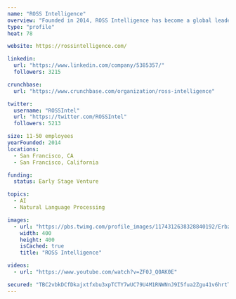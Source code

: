 ```yaml
---
name: "ROSS Intelligence"
overview: "Founded in 2014, ROSS Intelligence has become a global leader in artificial intelligence solution for Legal Technologies."
type: "profile"
heat: 78

website: https://rossintelligence.com/

linkedin:
  url: "https://www.linkedin.com/company/5385357/"
  followers: 3215

crunchbase:
  url: "https://www.crunchbase.com/organization/ross-intelligence"

twitter:
  username: "ROSSIntel"
  url: "https://twitter.com/ROSSIntel"
  followers: 5213

size: 11-50 employees
yearFounded: 2014
locations:
  - San Francisco, CA
  - San Francisco, California

funding:
  status: Early Stage Venture

topics:
  - AI
  - Natural Language Processing

images:
  - url: "https://pbs.twimg.com/profile_images/1174312638328840192/ErbzJaM6_400x400.jpg"
    width: 400
    height: 400
    isCached: true
    title: "ROSS Intelligence"

videos:
  - url: "https://www.youtube.com/watch?v=ZF0J_Q0AK0E"

secured: "TBC2vbkDCfDkajxtfxbu3xpTCTY7wUC79U4M1RNWNnJ9I5fua2Zgu41v6hrtTg5g6lGQ2kPJe6CjiYau6VSwP6nQT+OjnRvuNX738MqP8V5/LDHXOHTaleksxrD5Q90Z2vspxoNUNA575EZKO5WJlbWWaZKs5EPxngiJFPR+gU9v7k9OOZwv/DtP1FqdNBnYoJ8rNcMDI0inz7aKINaDYnJ3Tg6zXAMzNj7E4EOay/WkodGo1BumECtMjaxxD017q9WSr5rHp2u/DMwcPH1TI6TGBuYGv3U+FTxVg7E9oYnjxw/DzhyIpH7ghiW9chfDcq9yoY21GxN3+K1RMAGb3Afv43VIaNtjMHXgu8mYhEO3YseCKdexLKKYOCgDvwpWJ97z5/iu0wN8VvaK46YEVnOYwbu+4Vl5me4ObhlzH5Q=;ViXgD/W+jCgEjdvI4Whd/g=="
---
```


